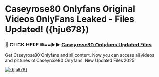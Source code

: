# Caseyrose80 Onlyfans Original Videos 0nlyFans Leaked - Files Updated! ({hju678})

<h3>🔴 CLICK HERE 🌐==►► <a href="https://tinyurl.com/ms9xzufz" rel="nofollow">Caseyrose80 Onlyfans Updated Files</a></h3>

Get Caseyrose80 Onlyfans and all content. Now you can access all videos and pictures of Caseyrose80 Onlyfans. New Updated Files 2025!

[![{hju678}](https://i.imgur.com/PQ7UWWw.gif)](https://tinyurl.com/ms9xzufz)